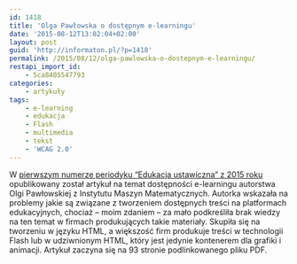 ```yaml
---
id: 1418
title: 'Olga Pawłowska o dostępnym e-learningu'
date: '2015-08-12T13:02:04+02:00'
layout: post
guid: 'http://informaton.pl/?p=1418'
permalink: /2015/08/12/olga-pawlowska-o-dostepnym-e-learningu/
restapi_import_id:
    - 5ca8405547793
categories:
    - artykuły
tags:
    - e-learning
    - edukacja
    - Flash
    - multimedia
    - tekst
    - 'WCAG 2.0'
---
```


W [pierwszym numerze periodyku “Edukacja ustawiczna” z 2015 roku ](http://www.edukacjaustawicznadoroslych.eu/download/2015/edu_1_2015.pdf)opublikowany został artykuł na temat dostępności e-learningu autorstwa Olgi Pawłowskiej z Instytutu Maszyn Matematycznych. Autorka wskazała na problemy jakie są związane z tworzeniem dostępnych treści na platformach edukacyjnych, chociaż – moim zdaniem – za mało podkreśliła brak wiedzy na ten temat w firmach produkujących takie materiały. Skupiła się na tworzeniu w języku HTML, a większość firm produkuje treści w technologii Flash lub w udziwnionym HTML, który jest jedynie kontenerem dla grafiki i animacji. Artykuł zaczyna się na 93 stronie podlinkowanego pliku PDF.